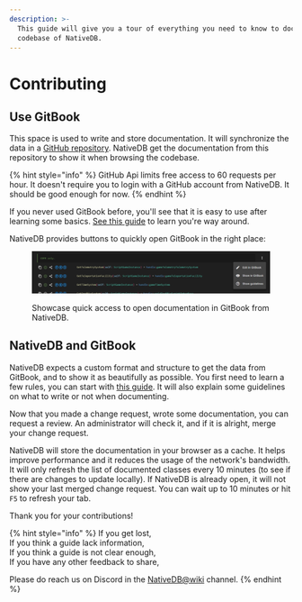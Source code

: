 ```yaml
---
description: >-
  This guide will give you a tour of everything you need to know to document the
  codebase of NativeDB.
---
```


# Contributing

## Use GitBook

This space is used to write and store documentation. It will synchronize the data in a [GitHub repository](https://github.com/CDPR-Modding-Documentation/NativeDB-wiki/). NativeDB get the documentation from this repository to show it when browsing the codebase.

{% hint style="info" %}
GitHub Api limits free access to 60 requests per hour. It doesn't require you to login with a GitHub account from NativeDB. It should be good enough for now.
{% endhint %}

If you never used GitBook before, you'll see that it is easy to use after learning some basics. [See this guide](https://app.gitbook.com/s/4gzcGtLrr90pVjAWVdTc/the-wiki) to learn you're way around.

NativeDB provides buttons to quickly open GitBook in the right place:

<figure><img src="../.gitbook/assets/ndb_wiki_guide_open_gitbook.png" alt=""><figcaption><p>Showcase quick access to open documentation in GitBook from NativeDB.</p></figcaption></figure>

## NativeDB and GitBook

NativeDB expects a custom format and structure to get the data from GitBook, and to show it as beautifully as possible. You first need to learn a few rules, you can start with [this guide](structure.md). It will also explain some guidelines on what to write or not when documenting.

Now that you made a change request, wrote some documentation, you can request a review. An administrator will check it, and if it is alright, merge your change request.

NativeDB will store the documentation in your browser as a cache. It helps improve performance and it reduces the usage of the network's bandwidth. It will only refresh the list of documented classes every 10 minutes (to see if there are changes to update locally). If NativeDB is already open, it will not show your last merged change request. You can wait up to 10 minutes or hit `F5` to refresh your tab.

Thank you for your contributions!

{% hint style="info" %}
If you get lost,\
If you think a guide lack information,\
If you think a guide is not clear enough,\
If you have any other feedback to share,

Please do reach us on Discord in the [NativeDB@wiki](https://discord.com/channels/717692382849663036/1204386919727894548) channel.
{% endhint %}
